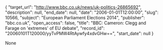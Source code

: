 {
  "target_url": "http://www.bbc.co.uk/news/uk-politics-26865692", 
  "description": null, 
  "end_date": null, 
  "date": "2006-01-01T12:00:00", 
  "slug": 10566, 
  "subject": "European Parliament Elections 2014", 
  "publisher": "bbc.co.uk", 
  "open_access": false, 
  "title": "BBC:  Cameron: Clegg and Farage on 'extremes' of EU debate", 
  "record_id": "20060101T120000/yyTvPMW4RtAywfy4xdvGHw==", 
  "start_date": null
}

None